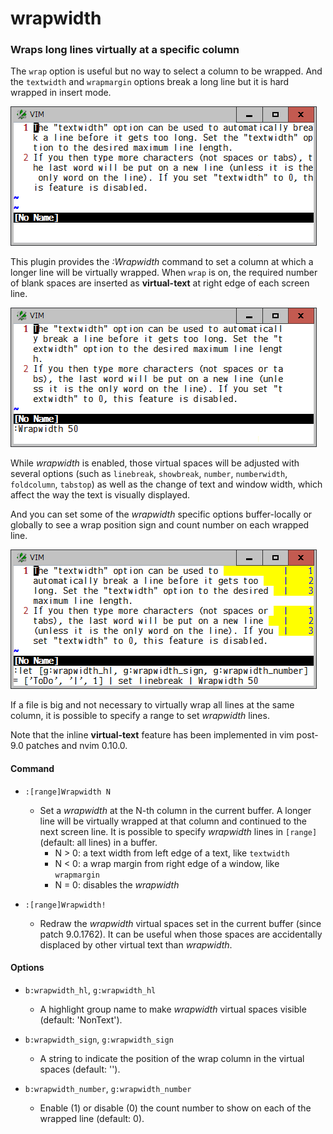 # wrapwidth

### Wraps long lines virtually at a specific column

The `wrap` option is useful but no way to select a column to be wrapped. And
the `textwidth` and `wrapmargin` options break a long line but it is hard
wrapped in insert mode.

![sample0](sample0.png)

This plugin provides the *:Wrapwidth* command to set a column at which a
longer line will be virtually wrapped. When `wrap` is on, the required number
of blank spaces are inserted as **virtual-text** at right edge of each screen
line.

![sample1](sample1.png)

While *wrapwidth* is enabled, those virtual spaces will be adjusted with
several options (such as `linebreak`, `showbreak`, `number`, `numberwidth`,
`foldcolumn`, `tabstop`) as well as the change of text and window width, which
affect the way the text is visually displayed.

And you can set some of the *wrapwidth* specific options buffer-locally or
globally to see a wrap position sign and count number on each wrapped line.

![sample2](sample2.png)

If a file is big and not necessary to virtually wrap all lines at the same
column, it is possible to specify a range to set *wrapwidth* lines.

Note that the inline **virtual-text** feature has been implemented in vim
post-9.0 patches and nvim 0.10.0.

#### Command

* `:[range]Wrapwidth N`
  * Set a *wrapwidth* at the N-th column in the current buffer. A longer line
    will be virtually wrapped at that column and continued to the next screen
    line. It is possible to specify *wrapwidth* lines in `[range]` (default: all
    lines) in a buffer.
    - N > 0: a text width from left edge of a text, like `textwidth`
    - N < 0: a wrap margin from right edge of a window, like `wrapmargin`
    - N = 0: disables the *wrapwidth*

* `:[range]Wrapwidth!`
  * Redraw the *wrapwidth* virtual spaces set in the current buffer (since
    patch 9.0.1762). It can be useful when those spaces are accidentally
    displaced by other virtual text than *wrapwidth*.

#### Options

* `b:wrapwidth_hl`, `g:wrapwidth_hl`
  * A highlight group name to make *wrapwidth* virtual spaces visible (default:
  'NonText').

* `b:wrapwidth_sign`, `g:wrapwidth_sign`
  * A string to indicate the position of the wrap column in the virtual spaces
    (default: '').

* `b:wrapwidth_number`, `g:wrapwidth_number`
  * Enable (1) or disable (0) the count number to show on each of the wrapped
    line (default: 0).
